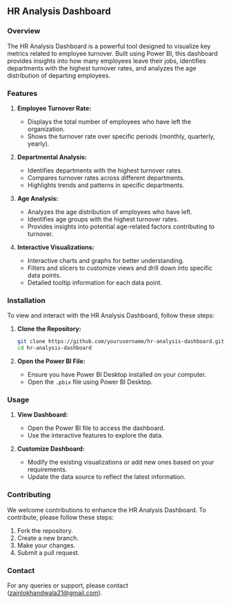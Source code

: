 ## HR Analysis Dashboard

### Overview

The HR Analysis Dashboard is a powerful tool designed to visualize key metrics related to employee turnover. Built using Power BI, this dashboard provides insights into how many employees leave their jobs, identifies departments with the highest turnover rates, and analyzes the age distribution of departing employees.

### Features

1. **Employee Turnover Rate:**
   - Displays the total number of employees who have left the organization.
   - Shows the turnover rate over specific periods (monthly, quarterly, yearly).

2. **Departmental Analysis:**
   - Identifies departments with the highest turnover rates.
   - Compares turnover rates across different departments.
   - Highlights trends and patterns in specific departments.

3. **Age Analysis:**
   - Analyzes the age distribution of employees who have left.
   - Identifies age groups with the highest turnover rates.
   - Provides insights into potential age-related factors contributing to turnover.

4. **Interactive Visualizations:**
   - Interactive charts and graphs for better understanding.
   - Filters and slicers to customize views and drill down into specific data points.
   - Detailed tooltip information for each data point.

### Installation

To view and interact with the HR Analysis Dashboard, follow these steps:

1. **Clone the Repository:**
   ```bash
   git clone https://github.com/yourusername/hr-analysis-dashboard.git
   cd hr-analysis-dashboard
   ```

2. **Open the Power BI File:**
   - Ensure you have Power BI Desktop installed on your computer.
   - Open the `.pbix` file using Power BI Desktop.

### Usage

1. **View Dashboard:**
   - Open the Power BI file to access the dashboard.
   - Use the interactive features to explore the data.

2. **Customize Dashboard:**
   - Modify the existing visualizations or add new ones based on your requirements.
   - Update the data source to reflect the latest information.

### Contributing

We welcome contributions to enhance the HR Analysis Dashboard. To contribute, please follow these steps:

1. Fork the repository.
2. Create a new branch.
3. Make your changes.
4. Submit a pull request.

### Contact

For any queries or support, please contact (zainlokhandwala21@gmail.com).
